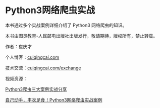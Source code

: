 # Python3网络爬虫实战

本书通过多个实战案例详细介绍了 Python3 网络爬虫的知识。

本书由图灵教育-人民邮电出版社出版发行，敬请期待，版权所有，禁止转载。

作者：崔庆才  

个人博客：[cuiqingcai.com](http://cuiqingcai.com)   

技术交流：[cuiqingcai.com/exchange](http://cuiqingcai.com/exchange)

视频资源：

[Python3爬虫三大案例实战分享](https://edu.hellobi.com/course/156) 

[自己动手，丰衣足食！Python3网络爬虫实战案例](https://edu.hellobi.com/course/157)




